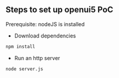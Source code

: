 Steps to set up openui5 PoC
--------------
Prerequisite: nodeJS is installed

 * Download dependencies
```sh
npm install
```

 * Run an http server
```sh
node server.js
```